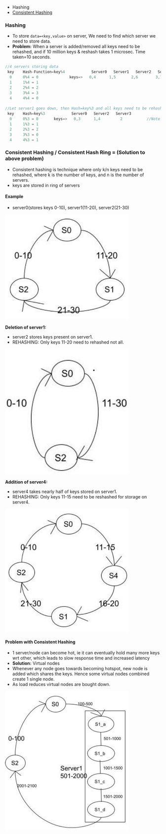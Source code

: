 - Hashing
- [Consistent Hashing](#ch)

### Hashing
- To store `data=<key,value>` on server, We need to find which server we need to store data.
- **Problem:** When a server is added/removed all keys need to be rehashed, and if 10 million keys & reshash takes 1 microsec. Time taken=10 seconds.
```c
//4 servers storing data
 key    Hash-Function=key%4            Server0   Server1   Server2   Server3
  0     0%4 = 0              keys=>   0,4      1,5       2,6        3,7
  1     1%4 = 1
  2     2%4 = 2
  3     3%4 = 3
  4     4%4 = 0

//Let server1 goes down, then Hash=key%3 and all keys need to be rehashed
 key    Hash=key%3            Server0   Server2   Server3
  0     0%3 = 0       keys=>   0,3      1,4         2           //Note key=4 was on server0 now on server2. key=2 now on server3
  1     1%3 = 1
  2     2%3 = 2
  3     3%3 = 0
  4     4%3 = 1
```

<a name=ch></a>
### Consistent Hashing / Consistent Hash Ring = (Solution to above problem)
- Consistent hashing is technique where only k/n keys need to be rehashed, where k is the number of keys, and n is the number of servers.
- keys are stored in ring of servers
#### Example
- server0(stores keys 0-10), server1(11-20), server2(21-30)
<img src=images/Consistent_Hashing1.png width=400/>

**Deletion of server1:**
 - server2 stores keys present on server1.
 - REHASHING: Only keys 11-20 need to rehashed not all.
<img src=images/Consistent_Hashing_Deletion.png width=400/>

**Addition of server4:**
 - server4 takes nearly half of keys stored on server1.
 - REHASHING: Only keys 11-15 need to be reshashed for storage on server4.
<img src=images/Consistent_Hashing_Addition.png width=400/>

#### Problem with Consistent Hashing
- 1 server/node can become hot, ie it can eventually hold many more keys wrt other, which leads to slow response time and increased latency
- **Solution:** Virtual nodes
 - Whenever any node goes towards becoming hotspot, new node is added which shares the keys. Hence some virtual nodes combined create 1 single node.
 - As load reduces virtual nodes are bought down.
<img src=images/Consistent_Hashing_VirtualNodes.png width=400/>
